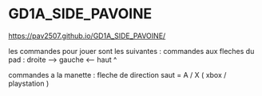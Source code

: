 # GD1A_SIDE_PAVOINE

https://pav2507.github.io/GD1A_SIDE_PAVOINE/


les commandes pour jouer sont les suivantes : 
  commandes aux fleches du pad :
     droite -->
     gauche <-- 
     haut ^ 
     
  commandes a la manette : 
    fleche de direction 
    saut  = A / X ( xbox / playstation ) 

